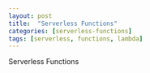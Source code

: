 ```yaml
---
layout: post
title:  "Serverless Functions"
categories: [serverless-functions]
tags: [serverless, functions, lambda]
---
```


Serverless Functions
